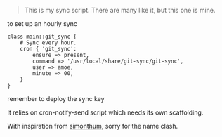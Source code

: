 > This is my sync script.  There are many like it, but this one is mine.

to set up an hourly sync

    class main::git_sync {
        # Sync every hour.
        cron { 'git_sync':
            ensure => present,
            command => '/usr/local/share/git-sync/git-sync',
            user => amoe,
            minute => 00,
        }
    }

remember to deploy the sync key

It relies on cron-notify-send script which needs its own scaffolding.

With inspiration from [simonthum](https://github.com/simonthum/git-sync), sorry
for the name clash.
